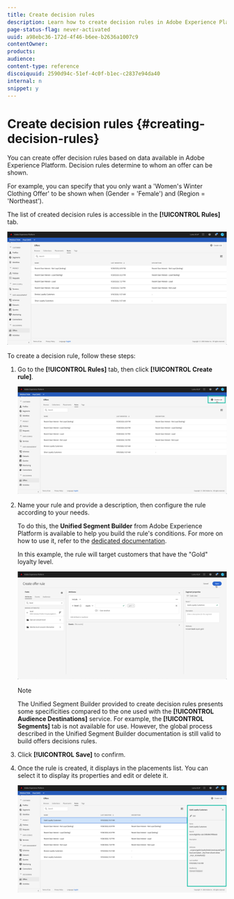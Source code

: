 ```yaml
---
title: Create decision rules
description: Learn how to create decision rules in Adobe Experience Platform.
page-status-flag: never-activated
uuid: a98ebc36-172d-4f46-b6ee-b2636a1007c9
contentOwner:
products:
audience:
content-type: reference
discoiquuid: 2590d94c-51ef-4c0f-b1ec-c2837e94da40
internal: n
snippet: y
---
```


# Create decision rules {#creating-decision-rules}

You can create offer decision rules based on data available in Adobe Experience Platform. Decision rules determine to whom an offer can be shown.

For example, you can specify that you only want a 'Women's Winter Clothing Offer' to be shown when (Gender = 'Female') and (Region = 'Northeast').

The list of created decision rules is accessible in the **[!UICONTROL Rules]** tab.

![](assets/decision_rules_list.png)

To create a decision rule, follow these steps:

1. Go to the **[!UICONTROL Rules]** tab, then click **[!UICONTROL Create rule]**.

    ![](assets/offers_decision_rule_creation.png)

1. Name your rule and provide a description, then configure the rule according to your needs.
    
    To do this, the **Unified Segment Builder** from Adobe Experience Platform is available to help you build the rule's conditions. For more on how to use it, refer to the [dedicated  documentation](https://docs.adobe.com/content/help/en/experience-platform/segmentation/ui/segment-builder.html).
    
    In this example, the rule will target customers that have the "Gold" loyalty level.

    ![](assets/offers_decision_rule_creation_segment.png)

    >[!NOTE]
    >
    >The Unified Segment Builder provided to create decision rules presents some specificities compared to the one used with the **[!UICONTROL Audience Destinations]** service. For example, the **[!UICONTROL Segments]** tab is not available for use. However, the global process described in the Unified Segment Builder documentation is still valid to build offers decisions rules.

1. Click **[!UICONTROL Save]** to confirm.

1. Once the rule is created, it displays in the placements list. You can select it to display its properties and edit or delete it.

    ![](assets/rule_created.png)
